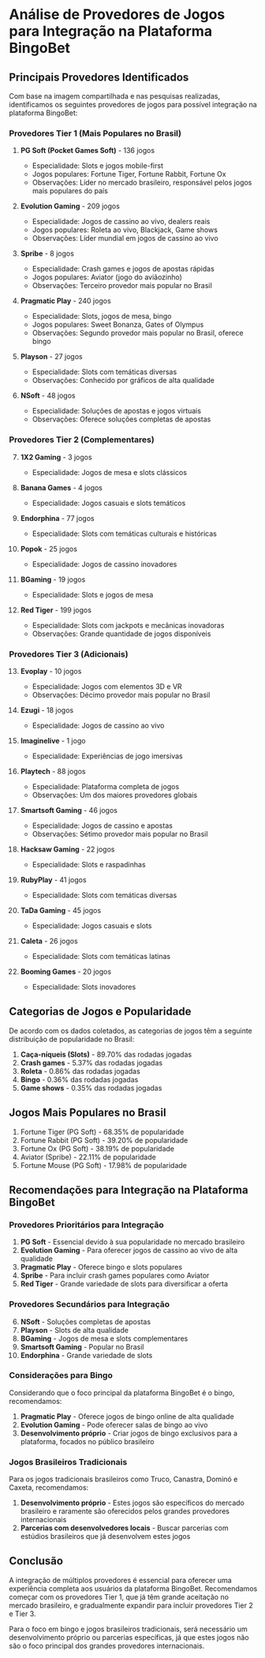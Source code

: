 # Análise de Provedores de Jogos para Integração na Plataforma BingoBet

## Principais Provedores Identificados

Com base na imagem compartilhada e nas pesquisas realizadas, identificamos os seguintes provedores de jogos para possível integração na plataforma BingoBet:

### Provedores Tier 1 (Mais Populares no Brasil)

1. **PG Soft (Pocket Games Soft)** - 136 jogos
   - Especialidade: Slots e jogos mobile-first
   - Jogos populares: Fortune Tiger, Fortune Rabbit, Fortune Ox
   - Observações: Líder no mercado brasileiro, responsável pelos jogos mais populares do país

2. **Evolution Gaming** - 209 jogos
   - Especialidade: Jogos de cassino ao vivo, dealers reais
   - Jogos populares: Roleta ao vivo, Blackjack, Game shows
   - Observações: Líder mundial em jogos de cassino ao vivo

3. **Spribe** - 8 jogos
   - Especialidade: Crash games e jogos de apostas rápidas
   - Jogos populares: Aviator (jogo do aviãozinho)
   - Observações: Terceiro provedor mais popular no Brasil

4. **Pragmatic Play** - 240 jogos
   - Especialidade: Slots, jogos de mesa, bingo
   - Jogos populares: Sweet Bonanza, Gates of Olympus
   - Observações: Segundo provedor mais popular no Brasil, oferece bingo

5. **Playson** - 27 jogos
   - Especialidade: Slots com temáticas diversas
   - Observações: Conhecido por gráficos de alta qualidade

6. **NSoft** - 48 jogos
   - Especialidade: Soluções de apostas e jogos virtuais
   - Observações: Oferece soluções completas de apostas

### Provedores Tier 2 (Complementares)

7. **1X2 Gaming** - 3 jogos
   - Especialidade: Jogos de mesa e slots clássicos

8. **Banana Games** - 4 jogos
   - Especialidade: Jogos casuais e slots temáticos

9. **Endorphina** - 77 jogos
   - Especialidade: Slots com temáticas culturais e históricas

10. **Popok** - 25 jogos
    - Especialidade: Jogos de cassino inovadores

11. **BGaming** - 19 jogos
    - Especialidade: Slots e jogos de mesa

12. **Red Tiger** - 199 jogos
    - Especialidade: Slots com jackpots e mecânicas inovadoras
    - Observações: Grande quantidade de jogos disponíveis

### Provedores Tier 3 (Adicionais)

13. **Evoplay** - 10 jogos
    - Especialidade: Jogos com elementos 3D e VR
    - Observações: Décimo provedor mais popular no Brasil

14. **Ezugi** - 18 jogos
    - Especialidade: Jogos de cassino ao vivo

15. **Imaginelive** - 1 jogo
    - Especialidade: Experiências de jogo imersivas

16. **Playtech** - 88 jogos
    - Especialidade: Plataforma completa de jogos
    - Observações: Um dos maiores provedores globais

17. **Smartsoft Gaming** - 46 jogos
    - Especialidade: Jogos de cassino e apostas
    - Observações: Sétimo provedor mais popular no Brasil

18. **Hacksaw Gaming** - 22 jogos
    - Especialidade: Slots e raspadinhas

19. **RubyPlay** - 41 jogos
    - Especialidade: Slots com temáticas diversas

20. **TaDa Gaming** - 45 jogos
    - Especialidade: Jogos casuais e slots

21. **Caleta** - 26 jogos
    - Especialidade: Slots com temáticas latinas

22. **Booming Games** - 20 jogos
    - Especialidade: Slots inovadores

## Categorias de Jogos e Popularidade

De acordo com os dados coletados, as categorias de jogos têm a seguinte distribuição de popularidade no Brasil:

1. **Caça-níqueis (Slots)** - 89.70% das rodadas jogadas
2. **Crash games** - 5.37% das rodadas jogadas
3. **Roleta** - 0.86% das rodadas jogadas
4. **Bingo** - 0.36% das rodadas jogadas
5. **Game shows** - 0.35% das rodadas jogadas

## Jogos Mais Populares no Brasil

1. Fortune Tiger (PG Soft) - 68.35% de popularidade
2. Fortune Rabbit (PG Soft) - 39.20% de popularidade
3. Fortune Ox (PG Soft) - 38.19% de popularidade
4. Aviator (Spribe) - 22.11% de popularidade
5. Fortune Mouse (PG Soft) - 17.98% de popularidade

## Recomendações para Integração na Plataforma BingoBet

### Provedores Prioritários para Integração

1. **PG Soft** - Essencial devido à sua popularidade no mercado brasileiro
2. **Evolution Gaming** - Para oferecer jogos de cassino ao vivo de alta qualidade
3. **Pragmatic Play** - Oferece bingo e slots populares
4. **Spribe** - Para incluir crash games populares como Aviator
5. **Red Tiger** - Grande variedade de slots para diversificar a oferta

### Provedores Secundários para Integração

6. **NSoft** - Soluções completas de apostas
7. **Playson** - Slots de alta qualidade
8. **BGaming** - Jogos de mesa e slots complementares
9. **Smartsoft Gaming** - Popular no Brasil
10. **Endorphina** - Grande variedade de slots

### Considerações para Bingo

Considerando que o foco principal da plataforma BingoBet é o bingo, recomendamos:

1. **Pragmatic Play** - Oferece jogos de bingo online de alta qualidade
2. **Evolution Gaming** - Pode oferecer salas de bingo ao vivo
3. **Desenvolvimento próprio** - Criar jogos de bingo exclusivos para a plataforma, focados no público brasileiro

### Jogos Brasileiros Tradicionais

Para os jogos tradicionais brasileiros como Truco, Canastra, Dominó e Caxeta, recomendamos:

1. **Desenvolvimento próprio** - Estes jogos são específicos do mercado brasileiro e raramente são oferecidos pelos grandes provedores internacionais
2. **Parcerias com desenvolvedores locais** - Buscar parcerias com estúdios brasileiros que já desenvolvem estes jogos

## Conclusão

A integração de múltiplos provedores é essencial para oferecer uma experiência completa aos usuários da plataforma BingoBet. Recomendamos começar com os provedores Tier 1, que já têm grande aceitação no mercado brasileiro, e gradualmente expandir para incluir provedores Tier 2 e Tier 3.

Para o foco em bingo e jogos brasileiros tradicionais, será necessário um desenvolvimento próprio ou parcerias específicas, já que estes jogos não são o foco principal dos grandes provedores internacionais.
